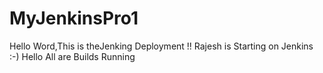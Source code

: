 # MyJenkinsPro1
Hello Word,This is theJenking Deployment !!
Rajesh is Starting on Jenkins :-)
Hello All are Builds Running

